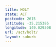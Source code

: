 ```yaml
---
title: HOLT
state: ACT
postcode: 2615
latitude: -35.215386
longitude: 149.029308
url: /act/holt/
layout: suburb
---
```

